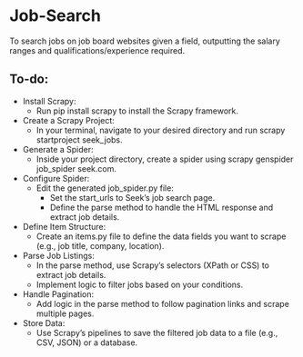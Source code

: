 # Job-Search
To search jobs on job board websites given a field, outputting the salary ranges and qualifications/experience required.

## To-do:
- Install Scrapy:
	- Run pip install scrapy to install the Scrapy framework.
- Create a Scrapy Project:
	- In your terminal, navigate to your desired directory and run scrapy startproject seek_jobs.
- Generate a Spider:
	- Inside your project directory, create a spider using scrapy genspider job_spider seek.com.
- Configure Spider:
	- Edit the generated job_spider.py file:
		- Set the start_urls to Seek’s job search page.
		- Define the parse method to handle the HTML response and extract job details.
- Define Item Structure:
	- Create an items.py file to define the data fields you want to scrape (e.g., job title, company, location).
- Parse Job Listings:
	- In the parse method, use Scrapy’s selectors (XPath or CSS) to extract job details.
	- Implement logic to filter jobs based on your conditions.
- Handle Pagination:
	- Add logic in the parse method to follow pagination links and scrape multiple pages.
- Store Data:
	- Use Scrapy’s pipelines to save the filtered job data to a file (e.g., CSV, JSON) or a database.